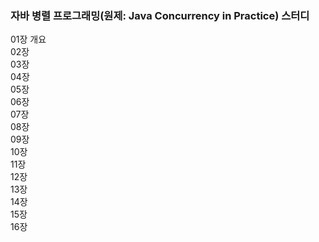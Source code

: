 ### 자바 병렬 프로그래밍(원제: Java Concurrency in Practice) 스터디

01장 개요    
02장    
03장    
04장    
05장    
06장    
07장    
08장    
09장    
10장    
11장    
12장    
13장    
14장    
15장    
16장    

